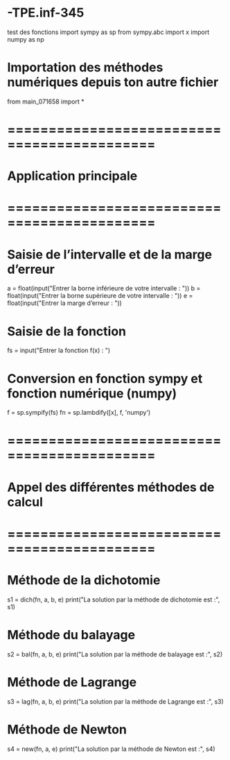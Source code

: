 # -TPE.inf-345
test des fonctions
import sympy as sp
from sympy.abc import x
import numpy as np

# Importation des méthodes numériques depuis ton autre fichier
from main_071658 import *

# ============================================
# Application principale
# ============================================

# Saisie de l’intervalle et de la marge d’erreur
a = float(input("Entrer la borne inférieure de votre intervalle : "))
b = float(input("Entrer la borne supérieure de votre intervalle : "))
e = float(input("Entrer la marge d’erreur : "))

# Saisie de la fonction
fs = input("Entrer la fonction f(x) : ")

# Conversion en fonction sympy et fonction numérique (numpy)
f = sp.sympify(fs)
fn = sp.lambdify([x], f, 'numpy')

# ============================================
# Appel des différentes méthodes de calcul
# ============================================

# Méthode de la dichotomie
s1 = dich(fn, a, b, e)
print("La solution par la méthode de dichotomie est :", s1)

# Méthode du balayage
s2 = bal(fn, a, b, e)
print("La solution par la méthode de balayage est :", s2)

# Méthode de Lagrange
s3 = lag(fn, a, b, e)
print("La solution par la méthode de Lagrange est :", s3)

# Méthode de Newton
s4 = new(fn, a, e)
print("La solution par la méthode de Newton est :", s4)